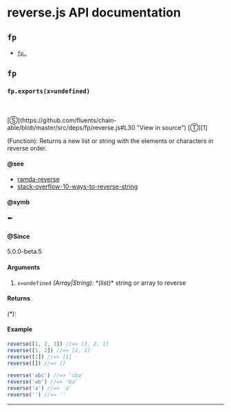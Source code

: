 # reverse.js API documentation

<!-- div class="toc-container" -->

<!-- div -->

## `fp`
* <a href="#fp-prototype-"  data-meta="exports x undefined"  data-call="exports x undefined"  data-category="List"  data-description="Function Returns a new list or string with the elements or characters in reverse order"  data-member="fp"  data-see="href https github com ramda ramda blob master src reverse js label ramda reverse href https stackoverflow com a 26610963 2855712 label stack overflow 10 ways to reverse string"  data-all="meta n exports x undefined call exports x undefined category List description Function Returns a new list or string with the elements or characters in reverse norder name member fp see href https github com ramda ramda blob master src reverse js label ramda reverse href https stackoverflow com a 26610963 2855712 label stack overflow 10 ways to reverse string notes todos klassProps" >`fp.`</a>

<!-- /div -->

<!-- /div -->

<!-- div class="doc-container" -->

<!-- div -->

## `fp`

<!-- div -->

<h3 id="fp-prototype-" data-member="fp" data-category="List" data-name="reverse"><code>fp.exports(x=undefined)</code></h3>
<br>
<br>
[&#x24C8;](https://github.com/fluents/chain-able/blob/master/src/deps/fp/reverse.js#L30 "View in source") [&#x24C9;][1]

(Function): Returns a new list or string with the elements or characters in reverse
order.


#### @see 

* <a href="https://github.com/ramda/ramda/blob/master/src/reverse.js" >ramda-reverse</a>
* <a href="https://stackoverflow.com/a/26610963/2855712" >stack-overflow-10-ways-to-reverse-string</a>

#### @symb 

⬅️ 

#### @Since
5.0.0-beta.5

#### Arguments
1. `x=undefined` *(Array|String): &#42;(list)*&#42; string or array to reverse

#### Returns
*(&#42;)*:

#### Example
```js
reverse([1, 2, 3]) //=> [3, 2, 1]
reverse([1, 2]) //=> [2, 1]
reverse([1]) //=> [1]
reverse([]) //=> []

reverse('abc') //=> 'cba'
reverse('ab') //=> 'ba'
reverse('a') //=> 'a'
reverse('') //=> ''

```
---

<!-- /div -->

<!-- /div -->

<!-- /div -->

 [1]: #fp "Jump back to the TOC."
